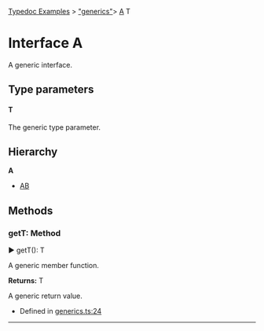 [Typedoc Examples](../index.md) >  ["generics"](../modules/_generics_.md)>  [A](../interfaces/_generics_.a.md)
T
# Interface A


<p>A generic interface.</p>






  
 ## Type parameters

#### T 

<p>The generic type parameter.</p>








## Hierarchy
**A**

* [AB](../interfaces/_generics_.ab.md)










## Methods

<a id="gett"></a>
###  getT: Method

► getT(): T


<p>A generic member function.</p>










**Returns:** T

A generic return value.







* Defined in [generics.ts:24](https://github.com/tgreyuk/typedoc-plugin-markdown/blob/04105dc/samples/src/typedoc/generics.ts#L24)









---



